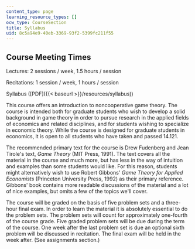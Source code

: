 ```yaml
---
content_type: page
learning_resource_types: []
ocw_type: CourseSection
title: Syllabus
uid: 8c5a94e9-40eb-3369-93f2-5399fc211f55
---
```


Course Meeting Times
--------------------

Lectures: 2 sessions / week, 1.5 hours / session

Recitations: 1 session / week, 1 hours / session

Syllabus ([PDF]({{< baseurl >}}/resources/syllabus))

This course offers an introduction to noncooperative game theory. The course is intended both for graduate students who wish to develop a solid background in game theory in order to pursue research in the applied fields of economics and related disciplines, and for students wishing to specialize in economic theory. While the course is designed for graduate students in economics, it is open to all students who have taken and passed 14.121.

The recommended primary text for the course is Drew Fudenberg and Jean Tirole's text, _Game Theory_ (MIT Press, 1991). The text covers all the material in the course and much more, but has less in the way of intuition and examples than some students would like. For this reason, students might alternatively wish to use Robert Gibbons' _Game Theory for Applied Economists_ (Princeton University Press, 1992) as their primary reference. Gibbons' book contains more readable discussions of the material and a lot of nice examples, but omits a few of the topics we'll cover.

The course will be graded on the basis of five problem sets and a three-hour final exam. In order to learn the material it is absolutely essential to do the problem sets. The problem sets will count for approximately one-fourth of the course grade. Five graded problem sets will be due during the term of the course. One week after the last problem set is due an optional sixth problem will be discussed in recitation. The final exam will be held in the week after. (See assignments section.)